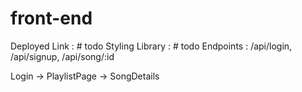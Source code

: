 # front-end

Deployed Link : # todo
Styling Library : # todo
Endpoints : /api/login, /api/signup, /api/song/:id


Login -> PlaylistPage -> SongDetails